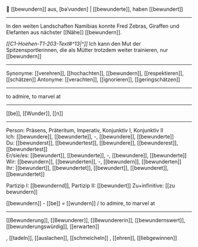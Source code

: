 🌟 [[bewundern]] aus, [bəˈvʊndɐn] | [[bewunderte]], haben [[bewundert]]

---

In den weiten Landschaften Namibias konnte Fred Zebras, Giraffen und Elefanten aus nächster [[Nähe]] [[bewundern]].

_[[C1-Hoehen-T1-203-Text#^13|^]]_ Ich kann den Mut der Spitzensportlerinnen, die als Mütter trotzdem weiter trainieren, nur [[bewundern]]

---

Synonyme: [[verehren]], [[hochachten]], [[bewundern]], [[respektieren]], [[schätzen]]
Antonyme: [[verachten]], [[ignorieren]], [[geringschätzen]]

---

to admire, to marvel at

---

[[be]], [[Wunder]], [[n]]

---

Person: Präsens, Präteritum, Imperativ, Konjunktiv I, Konjunktiv II  
Ich: [[bewundere]], [[bewunderte]], -, [[bewundere]], [[bewunderte]]  
Du: [[bewunderst]], [[bewundertest]], [[bewundere]], [[bewunderest]], [[bewundertest]]  
Er/sie/es: [[bewundert]], [[bewunderte]], -, [[bewundere]], [[bewunderte]]  
Wir: [[bewundern]], [[bewunderten]], -, [[bewundern]], [[bewunderten]]  
Ihr: [[bewundert]], [[bewundertet]], [[bewundert]], [[bewunderet]], [[bewundertet]]

Partizip I: [[bewundernd]],
Partizip II: [[bewundert]]
Zu+infinitive: [[zu bewundern]]

[[bewundern]] - [[be]] = [[wundern]] / to admire, to marvel at

---

[[Bewunderung]], [[Bewunderer]], [[Bewundererin]], [[bewundernswert]], [[bewunderungswürdig]], [[erwarten]]

, [[tadeln]], [[auslachen]], [[schmeicheln]]
, [[ehren]], [[liebgewinnen]]
